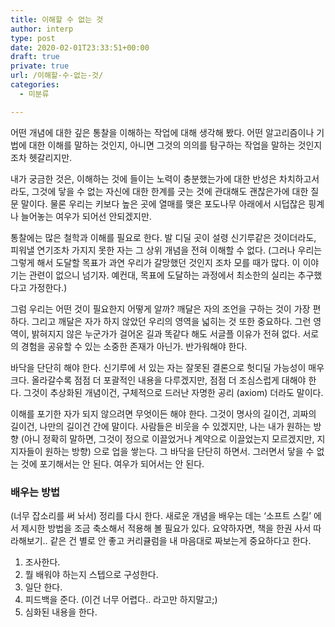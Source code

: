 ```yaml
---
title: 이해할 수 없는 것
author: interp
type: post
date: 2020-02-01T23:33:51+00:00
draft: true
private: true
url: /이해할-수-없는-것/
categories:
  - 미분류

---
```

어떤 개념에 대한 깊은 통찰을 이해하는 작업에 대해 생각해 봤다. 어떤 알고리즘이나 기법에 대한 이해를 말하는 것인지, 아니면 그것의 의의를 탐구하는 작업을 말하는 것인지조차 헷갈리지만.

내가 궁금한 것은, 이해하는 것에 들이는 노력이 충분했는가에 대한 반성은 차치하고서라도, 그것에 닿을 수 없는 자신에 대한 한계를 긋는 것에 관대해도 괜찮은가에 대한 질문 말이다. 물론 우리는 키보다 높은 곳에 열매를 맺은 포도나무 아래에서 시덥잖은 핑계나 늘어놓는 여우가 되어선 안되겠지만.

통찰에는 많은 철학과 이해를 필요로 한다. 발 디딜 곳이 설령 신기루같은 것이더라도, 피워낼 연기조차 가지지 못한 자는 그 상위 개념을 전혀 이해할 수 없다. (그러나 우리는 그렇게 해서 도달할 목표가 과연 우리가 갈망했던 것인지 조차 모를 때가 많다. 이 이야기는 관련이 없으니 넘기자. 예컨대, 목표에 도달하는 과정에서 최소한의 실리는 추구했다고 가정한다.)

그럼 우리는 어떤 것이 필요한지 어떻게 알까? 깨달은 자의 조언을 구하는 것이 가장 편하다. 그리고 깨달은 자가 하지 않았던 우리의 영역을 넓히는 것 또한 중요하다. 그런 영역이, 밝혀지지 않은 누군가가 걸어온 길과 똑같다 해도 서글플 이유가 전혀 없다. 서로의 경험을 공유할 수 있는 소중한 존재가 아닌가. 반가워해야 한다.

바닥을 단단히 해야 한다. 신기루에 서 있는 자는 잘못된 결론으로 헛디딜 가능성이 매우 크다. 올라갈수록 점점 더 포괄적인 내용을 다루겠지만, 점점 더 조심스럽게 대해야 한다. 그것이 추상화된 개념이건, 구체적으로 드러난 자명한 공리 (axiom) 더라도 말이다.

이해를 포기한 자가 되지 않으려면 무엇이든 해야 한다. 그것이 명사의 길이건, 괴짜의 길이건, 나만의 길이건 간에 말이다. 사람들은 비웃을 수 있겠지만, 나는 내가 원하는 방향 (아니 정확히 말하면, 그것이 정으로 이끌었거나 계약으로 이끌었는지 모르겠지만, 지지자들이 원하는 방향) 으로 업을 쌓는다. 그 바닥을 단단히 하면서. 그러면서 닿을 수 없는 것에 포기해서는 안 된다. 여우가 되어서는 안 된다.

### 배우는 방법

(너무 잡소리를 써 놔서) 정리를 다시 한다. 새로운 개념을 배우는 데는 &#8216;소프트 스킬&#8217; 에서 제시한 방법을 조금 축소해서 적용해 볼 필요가 있다. 요약하자면, 책을 한권 사서 따라해보기.. 같은 건 별로 안 좋고 커리큘럼을 내 마음대로 짜보는게 중요하다고 한다.

  1. 조사한다.
  2. 뭘 배워야 하는지 스텝으로 구성한다.
  3. 일단 한다.
  4. 피드백을 준다. (이건 너무 어렵다.. 라고만 하지말고;)
  5. 심화된 내용을 한다.